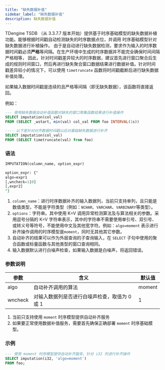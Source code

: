 ```yaml
---
title: "缺失数据补值"
sidebar_label: "缺失数据补值"
description: 缺失数据补值
---
```


TDengine TSDB （从 3.3.7.7 版本开始）提供基于时序基础模型的缺失数据补植功能。能够根据时间戳自动检测缺失的时序数据点位，并调用
时序基础模型针对缺失数据进行补植操作。
由于是自动进行缺失数据检测，要求作为输入的时序数据时间戳必须**严格**等间隔。在生产环境中生成的时序数据并不能完全确保时间间隔严格相等，
因此，针对时间戳差异较大的时序数据，建议首先进行窗口聚合后生成的规则时间窗口，然后再进行缺失聚合窗口数据结果进行数据补值。针对时间
戳差异较小的情况下，可以使用 `timetruncate` 函数将时间戳截断后进行缺失数据补值处理。

如果输入数据时间戳是连续的且严格等间隔（即无缺失数据），该函数将直接返回。

例如：

```SQL
--- 使用缺失数据自动补值函数对缺失的窗口聚集函数结果进行补值操作
SELECT imputation(col_val)
FROM (SELECT _wstart, min(val) col_val FROM foo INTERVAL(1s))

---- 以下是针对对齐数据时间戳以后对基础缺失数据进行补齐
SELECT imputation(col_val)
FROM (SELECT timetruncate(val) from foo)
```

### 语法

```SQL
IMPUTATION(column_name, option_expr)

option_expr: {"
algo=expr1
[,wncheck=1|0]
[,expr2]
"}
```

1. `column_name`：进行时序数据补齐的输入数据列，当前只支持单列，且只能是数值类型，不能是字符类型（例如：`NCHAR`、`VARCHAR`、`VARBINARY`等类型）。
2. `options`：字符串。其中使用 K=V 调用异常检测算法及与算法相关的参数。采用逗号分隔的 K=V 字符串表示，其中的字符串不需要使用单引号、双引号、或转义号等符号，不能使用中文及其他宽字符。例如：`algo=moment` 表示进行补齐操作调用的时序模型是`moment`，同时无其他其它参数。
3. 自动补齐的结果可以作为外层查询的子查询输入，在 `SELECT` 子句中使用的聚合函数或标量函数与其他类型的窗口查询相同。
4. 输入数据默认进行白噪声检查，如果输入数据是白噪声，将返回错误。

### 参数说明

| 参数      | 含义                     | 默认值 |
| ------- | ---------------------- | --- |
| algo    | 自动补齐调用的算法              | moment |
| wncheck | 对输入数据列是否进行白噪声检查，取值为 0 或 1 | 1   |

1. 当前只支持使用 `moment` 时序模型提供自动补齐服务
2. 如果要正常使用数据补值服务，需要首先确保正确部署 `moment` 时序基础模型。

### 示例

```SQL
--- 使用 moment 时序模型提供自动补齐服务，针对 i32 列进行补齐操作
SELECT imputation(i32, 'algo=moment')
FROM foo;

```
